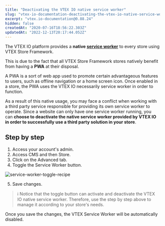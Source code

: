 ```yaml
---
title: "Deactivating the VTEX IO native service worker"
slug: "vtex-io-documentation-deactivating-the-vtex-io-native-service-worker"
excerpt: "vtex.io-documentation@0.88.24"
hidden: false
createdAt: "2020-07-16T18:56:22.303Z"
updatedAt: "2022-12-13T20:17:44.052Z"
---
```


The VTEX IO platform provides a **native [service worker](https://developers.google.com/web/fundamentals/primers/service-workers)** to every store using VTEX Store Framework.

This is due to the fact that all VTEX Store Framework stores natively benefit from having a **PWA** at their disposal.

A PWA is a sort of web app used to promote certain advantageous features to users, such as offline navigation or a home screen icon. Once enabled in a store, the PWA uses the VTEX IO necessarily service worker in order to function.

As a result of this native usage, you may face a conflict when working with a third party service responsible for providing its own service worker to operate.
Since a website can only have one service worker running, you can **choose to deactivate the native service worker provided by VTEX IO in order to successfully use a third party solution in your store**.

## Step by step

1. Access your account's admin.
2. Access CMS and then Store.
3. Click on the Advanced tab.
4. Toggle the Service Worker button.

![service-worker-toggle-recipe](https://cdn.jsdelivr.net/gh/vtexdocs/dev-portal-content@main/images/vtex-io-documentation-deactivating-the-vtex-io-native-service-worker-0.png)

5. Save changes.

> ℹ️ Notice that the toggle button can activate and deactivate the VTEX IO native service worker. Therefore, use the step by step above to manage it according to your store's needs.

Once you save the changes, the VTEX Service Worker will be automatically disabled.
